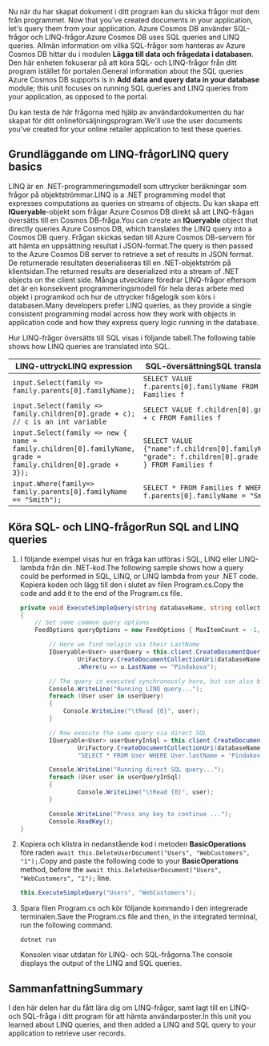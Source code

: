 <span data-ttu-id="f075c-101"><!--TODO: Explain how to do ExecuteNext (pages closer to SDK imp) vs ToList (continuation token)--> Nu när du har skapat dokument i ditt program kan du skicka frågor mot dem från programmet.</span><span class="sxs-lookup"><span data-stu-id="f075c-101"><!--TODO: Explain how to do ExecuteNext (pages closer to SDK imp) vs ToList (continuation token)--> Now that you've created documents in your application, let's query them from your application.</span></span> <span data-ttu-id="f075c-102">Azure Cosmos DB använder SQL-frågor och LINQ-frågor.</span><span class="sxs-lookup"><span data-stu-id="f075c-102">Azure Cosmos DB uses SQL queries and LINQ queries.</span></span> <span data-ttu-id="f075c-103">Allmän information om vilka SQL-frågor som hanteras av Azure Cosmos DB hittar du i modulen **Lägga till data och frågedata i databasen**. Den här enheten fokuserar på att köra SQL- och LINQ-frågor från ditt program istället för portalen.</span><span class="sxs-lookup"><span data-stu-id="f075c-103">General information about the SQL queries Azure Cosmos DB supports is in **Add data and query data in your database** module; this unit focuses on running SQL queries and LINQ queries from your application, as opposed to the portal.</span></span>

<span data-ttu-id="f075c-104">Du kan testa de här frågorna med hjälp av användardokumenten du har skapat för ditt onlineförsäljningsprogram.</span><span class="sxs-lookup"><span data-stu-id="f075c-104">We'll use the user documents you've created for your online retailer application to test these queries.</span></span>

## <a name="linq-query-basics"></a><span data-ttu-id="f075c-105">Grundläggande om LINQ-frågor</span><span class="sxs-lookup"><span data-stu-id="f075c-105">LINQ query basics</span></span>

<span data-ttu-id="f075c-106">LINQ är en .NET-programmeringsmodell som uttrycker beräkningar som frågor på objektströmmar.</span><span class="sxs-lookup"><span data-stu-id="f075c-106">LINQ is a .NET programming model that expresses computations as queries on streams of objects.</span></span> <span data-ttu-id="f075c-107">Du kan skapa ett **IQueryable**-objekt som frågar Azure Cosmos DB direkt så att LINQ-frågan översätts till en Cosmos DB-fråga.</span><span class="sxs-lookup"><span data-stu-id="f075c-107">You can create an **IQueryable** object that directly queries Azure Cosmos DB, which translates the LINQ query into a Cosmos DB query.</span></span> <span data-ttu-id="f075c-108">Frågan skickas sedan till Azure Cosmos DB-servern för att hämta en uppsättning resultat i JSON-format.</span><span class="sxs-lookup"><span data-stu-id="f075c-108">The query is then passed to the Azure Cosmos DB server to retrieve a set of results in JSON format.</span></span> <span data-ttu-id="f075c-109">De returnerade resultaten deserialiseras till en .NET-objektström på klientsidan.</span><span class="sxs-lookup"><span data-stu-id="f075c-109">The returned results are deserialized into a stream of .NET objects on the client side.</span></span> <span data-ttu-id="f075c-110">Många utvecklare föredrar LINQ-frågor eftersom det är en konsekvent programmeringsmodell för hela deras arbete med objekt i programkod och hur de uttrycker frågelogik som körs i databasen.</span><span class="sxs-lookup"><span data-stu-id="f075c-110">Many developers prefer LINQ queries, as they provide a single consistent programming model across how they work with objects in application code and how they express query logic running in the database.</span></span>

<span data-ttu-id="f075c-111">Hur LINQ-frågor översätts till SQL visas i följande tabell.</span><span class="sxs-lookup"><span data-stu-id="f075c-111">The following table shows how LINQ queries are translated into SQL.</span></span>

| <span data-ttu-id="f075c-112">LINQ-uttryck</span><span class="sxs-lookup"><span data-stu-id="f075c-112">LINQ expression</span></span> | <span data-ttu-id="f075c-113">SQL-översättning</span><span class="sxs-lookup"><span data-stu-id="f075c-113">SQL translation</span></span> |
|---|---|
| `input.Select(family => family.parents[0].familyName);`| `SELECT VALUE f.parents[0].familyName FROM Families f` |
|`input.Select(family => family.children[0].grade + c); // c is an int variable` | `SELECT VALUE f.children[0].grade + c FROM Families f` |
|`input.Select(family => new { name = family.children[0].familyName, grade = family.children[0].grade + 3});`| `SELECT VALUE {"name":f.children[0].familyName, "grade": f.children[0].grade + 3 } FROM Families f`|
|`input.Where(family=> family.parents[0].familyName == "Smith");`|`SELECT * FROM Families f WHERE f.parents[0].familyName = "Smith"`|

## <a name="run-sql-and-linq-queries"></a><span data-ttu-id="f075c-114">Köra SQL- och LINQ-frågor</span><span class="sxs-lookup"><span data-stu-id="f075c-114">Run SQL and LINQ queries</span></span>

1. <span data-ttu-id="f075c-115">I följande exempel visas hur en fråga kan utföras i SQL, LINQ eller LINQ-lambda från din .NET-kod.</span><span class="sxs-lookup"><span data-stu-id="f075c-115">The following sample shows how a query could be performed in SQL, LINQ, or LINQ lambda from your .NET code.</span></span> <span data-ttu-id="f075c-116">Kopiera koden och lägg till den i slutet av filen Program.cs.</span><span class="sxs-lookup"><span data-stu-id="f075c-116">Copy the code and add it to the end of the Program.cs file.</span></span>

    ```csharp
    private void ExecuteSimpleQuery(string databaseName, string collectionName)
    {
        // Set some common query options
        FeedOptions queryOptions = new FeedOptions { MaxItemCount = -1, EnableCrossPartitionQuery = true };
    
            // Here we find nelapin via their LastName
            IQueryable<User> userQuery = this.client.CreateDocumentQuery<User>(
                    UriFactory.CreateDocumentCollectionUri(databaseName, collectionName), queryOptions)
                    .Where(u => u.LastName == "Pindakova");
    
            // The query is executed synchronously here, but can also be executed asynchronously via the IDocumentQuery<T> interface
            Console.WriteLine("Running LINQ query...");
            foreach (User user in userQuery)
            {
                Console.WriteLine("\tRead {0}", user);
            }
    
            // Now execute the same query via direct SQL
            IQueryable<User> userQueryInSql = this.client.CreateDocumentQuery<User>(
                    UriFactory.CreateDocumentCollectionUri(databaseName, collectionName), 
                    "SELECT * FROM User WHERE User.lastName = 'Pindakova'", queryOptions );
    
            Console.WriteLine("Running direct SQL query...");
            foreach (User user in userQueryInSql)
            {
                    Console.WriteLine("\tRead {0}", user);
            }
    
            Console.WriteLine("Press any key to continue ...");
            Console.ReadKey();
    }
    ```

1. <span data-ttu-id="f075c-117">Kopiera och klistra in nedanstående kod i metoden **BasicOperations** före raden `await this.DeleteUserDocument("Users", "WebCustomers", "1");`.</span><span class="sxs-lookup"><span data-stu-id="f075c-117">Copy and paste the following code to your **BasicOperations** method, before the `await this.DeleteUserDocument("Users", "WebCustomers", "1");` line.</span></span>

    ```csharp
    this.ExecuteSimpleQuery("Users", "WebCustomers");
    ```

1. <span data-ttu-id="f075c-118">Spara filen Program.cs och kör följande kommando i den integrerade terminalen.</span><span class="sxs-lookup"><span data-stu-id="f075c-118">Save the Program.cs file and then, in the integrated terminal, run the following command.</span></span>
    
    ```
    dotnet run
    ```

    <span data-ttu-id="f075c-119">Konsolen visar utdatan för LINQ- och SQL-frågorna.</span><span class="sxs-lookup"><span data-stu-id="f075c-119">The console displays the output of the LINQ and SQL queries.</span></span>

## <a name="summary"></a><span data-ttu-id="f075c-120">Sammanfattning</span><span class="sxs-lookup"><span data-stu-id="f075c-120">Summary</span></span>

<span data-ttu-id="f075c-121">I den här delen har du fått lära dig om LINQ-frågor, samt lagt till en LINQ- och SQL-fråga i ditt program för att hämta användarposter.</span><span class="sxs-lookup"><span data-stu-id="f075c-121">In this unit you learned about LINQ queries, and then added a LINQ and SQL query to your application to retrieve user records.</span></span>